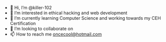 - 👋 Hi, I’m @killer-102
- 👀 I’m interested in ethical hacking and web development 
- 🌱 I’m currently learning Computer Science and working towards my CEH Certification
- 💞️ I’m looking to collaborate on 
- 📫 How to reach me oncecool@hotmail.com

<!---
killer-102/killer-102 is a ✨ special ✨ repository because its `README.md` (this file) appears on your GitHub profile.
You can click the Preview link to take a look at your changes.
--->
